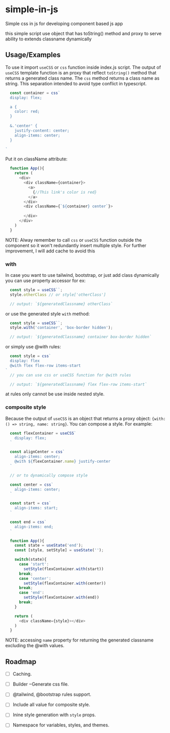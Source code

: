 # simple-in-js
Simple css in js for developing component based js app

this simple script use object that has toString() method and proxy to serve ability to extends classname dynamically

## Usage/Examples

To use it import `useCSS` or `css` function inside index.js script. The output of `useCSS` template function is an proxy that reflect `toString()` method that returns a generated class name. The `css` method returns a class name as string. This separation intended to avoid type conflict in typescript.

```javascript
  const container = css`
  display: flex;

  a {
    color: red;
  }
  
  &.'center' {
    justify-content: center;
    align-items: center;
  }

`
```

Put it on className attribute:

```javascript
  function App(){
    return (
      <div>
        <div className={container}>
          <a>
            {//This link's color is red}
          </a>
        </div>
        <div className={`${container} center`}>
        
        </div>
      </div>
    )
  }

```

NOTE: Alway remember to call `css` or `useCSS` function outside the component so it won't redundantly insert multiple style.
For further improvement, I will add cache to avoid this

### with
In case you want to use tailwind, bootstrap, or just add class dynamically you can use property accessor for ex:

```javascript
  const style = useCSS``;
  style.otherClass // or style['otherClass']

  // output: `${generatedClassname} otherClass`
```

or use the generated style `with` method:

```javascript
  const style = useCSS``;
  style.with('container', 'box-border hidden');

  // output: `${generatedClassname} container box-border hidden`
```

or simply use @with rules:

```javascript
  const style = css`
  display: flex
  @with flex flex-row items-start
`
  // you can use css or useCSS function for @with rules

  // output: `${generatedClassname} flex flex-row items-start`
```
at rules only cannot be use inside nested style.

### composite style

Because the output of `useCSS` is an object that returns a proxy object: `{with: () => string, name: string}`. You can compose a style. For example:
```javascript
  const flexContainer = useCSS`
    display: flex;
  `

  const alignCenter = css`
    align-items: center;
    @with ${flexContainer.name} justify-center
  `

  // or to dynamically compose style

  const center = css`
    align-items: center;
  `

  const start = css`
    align-items: start;
  `

  const end = css`
    align-items: end;
  `

  function App(){
    const state = useState('end');
    const [style, setStyle] = useState('');

    switch(state){
      case 'start':
        setStyle(flexContainer.with(start))
      break;
      case 'center':
        setStyle(flexContainer.with(center))
      break;
      case 'end':
        setStyle(flexContainer.with(end))
      break;
    }

    return (
      <div className={style}></div>
    )
  }

```

NOTE: accessing `name` property for returning the generated classname excluding the @with values.
## Roadmap

- [ ] Caching.
- [ ] Builder ‒Generate css file.
- [ ] @tailwind, @bootstrap rules support.
- [ ] Include all value for composite style.
- [ ] Inine style generation with `style` props.
- [ ] Namespace for variables, styles, and themes.


